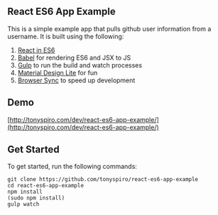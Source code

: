React ES6 App Example
----
This is a simple example app that pulls github user information from a username.  It is built using the following:

1. [React in ES6](https://github.com/facebook/react)
2. [Babel](https://github.com/babel/babel) for rendering ES6 and JSX to JS
3. [Gulp](https://github.com/gulpjs/gulp) to run the build and watch processes
4. [Material Design Lite](https://github.com/google/material-design-lite) for fun
5. [Browser Sync](https://github.com/BrowserSync/browser-sync) to speed up development

Demo
----
[http://tonyspiro.com/dev/react-es6-app-example/](http://tonyspiro.com/dev/react-es6-app-example/)

Get Started
----
To get started, run the following commands:
```
git clone https://github.com/tonyspiro/react-es6-app-example
cd react-es6-app-example
npm install
(sudo npm install)
gulp watch
```

